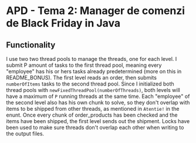 # APD - Tema 2: Manager de comenzi de Black Friday in Java

## Functionality

I use two two thread pools to manage the threads, one for each level. I submit
P amount of tasks to the first thread pool, meaning every "employee" has his or
hers tasks already predetermined (more on this in README_BONUS). The first
level reads an order, then submits `numberOfItems` tasks to the second thread
pool. Since I initialized both thread pools with 
`newFixedThreadPool(numberOfThreads)`, both levels will have a maximum of `P`
running threads at the same time. Each "employee" of the second level also has
his own chunk to solve, so they don't overlap with items to be shipped from
other threads, as mentioned in `Atentie!` in the enunt. Once every chunk of
order_products has been checked and the items have been shipped, the first
level sends out the shipment. Locks have been used to make sure threads don't
overlap each other when writing to the output files.